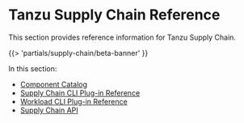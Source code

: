 # Tanzu Supply Chain Reference

This section provides reference information for Tanzu Supply Chain.

{{> 'partials/supply-chain/beta-banner' }}

In this section:

- [Component Catalog](./catalog/about.hbs.md)
- [Supply Chain CLI Plug-in Reference](./supplychain-cli/tanzu_supplychain.md)
- [Workload CLI Plug-in Reference](./workload-cli/tanzu_workload.md)
- [Supply Chain API](./api/about.hbs.md)
